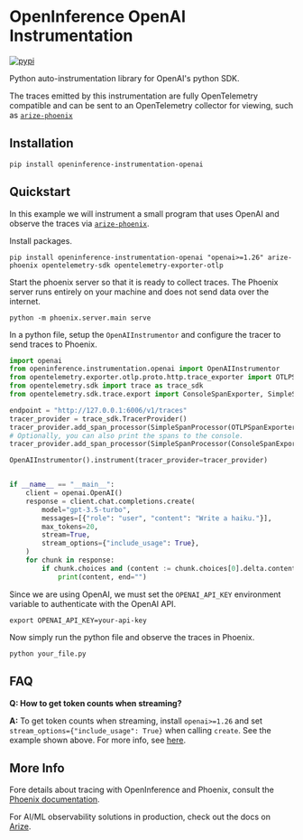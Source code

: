 # OpenInference OpenAI Instrumentation

[![pypi](https://badge.fury.io/py/openinference-instrumentation-openai.svg)](https://pypi.org/project/openinference-instrumentation-openai/)

Python auto-instrumentation library for OpenAI's python SDK.

The traces emitted by this instrumentation are fully OpenTelemetry compatible and can be sent to an OpenTelemetry collector for viewing, such as [`arize-phoenix`](https://github.com/Arize-ai/phoenix)

## Installation

```shell
pip install openinference-instrumentation-openai
```

## Quickstart

In this example we will instrument a small program that uses OpenAI and observe the traces via [`arize-phoenix`](https://github.com/Arize-ai/phoenix).

Install packages.

```shell
pip install openinference-instrumentation-openai "openai>=1.26" arize-phoenix opentelemetry-sdk opentelemetry-exporter-otlp
```

Start the phoenix server so that it is ready to collect traces.
The Phoenix server runs entirely on your machine and does not send data over the internet.

```shell
python -m phoenix.server.main serve
```

In a python file, setup the `OpenAIInstrumentor` and configure the tracer to send traces to Phoenix.

```python
import openai
from openinference.instrumentation.openai import OpenAIInstrumentor
from opentelemetry.exporter.otlp.proto.http.trace_exporter import OTLPSpanExporter
from opentelemetry.sdk import trace as trace_sdk
from opentelemetry.sdk.trace.export import ConsoleSpanExporter, SimpleSpanProcessor

endpoint = "http://127.0.0.1:6006/v1/traces"
tracer_provider = trace_sdk.TracerProvider()
tracer_provider.add_span_processor(SimpleSpanProcessor(OTLPSpanExporter(endpoint)))
# Optionally, you can also print the spans to the console.
tracer_provider.add_span_processor(SimpleSpanProcessor(ConsoleSpanExporter()))

OpenAIInstrumentor().instrument(tracer_provider=tracer_provider)


if __name__ == "__main__":
    client = openai.OpenAI()
    response = client.chat.completions.create(
        model="gpt-3.5-turbo",
        messages=[{"role": "user", "content": "Write a haiku."}],
        max_tokens=20,
        stream=True,
        stream_options={"include_usage": True},
    )
    for chunk in response:
        if chunk.choices and (content := chunk.choices[0].delta.content):
            print(content, end="")
```

Since we are using OpenAI, we must set the `OPENAI_API_KEY` environment variable to authenticate with the OpenAI API.

```shell
export OPENAI_API_KEY=your-api-key
```

Now simply run the python file and observe the traces in Phoenix.

```shell
python your_file.py
```

## FAQ
**Q: How to get token counts when streaming?**

**A:** To get token counts when streaming, install `openai>=1.26` and set `stream_options={"include_usage": True}` when calling `create`. See the example shown above. For more info, see [here](https://community.openai.com/t/usage-stats-now-available-when-using-streaming-with-the-chat-completions-api-or-completions-api/738156).

## More Info

Fore details about tracing with OpenInference and Phoenix, consult the [Phoenix documentation](https://docs.arize.com/phoenix).

For AI/ML observability solutions in production, check out the docs on [Arize](https://docs.arize.com/arize).
